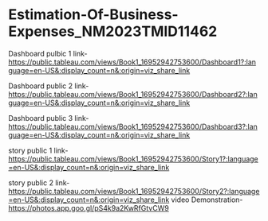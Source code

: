 # Estimation-Of-Business-Expenses_NM2023TMID11462
Dashboard pulbic 1 link-https://public.tableau.com/views/Book1_16952942753600/Dashboard1?:language=en-US&:display_count=n&:origin=viz_share_link

Dashboard public 2 link-https://public.tableau.com/views/Book1_16952942753600/Dashboard2?:language=en-US&:display_count=n&:origin=viz_share_link

Dashboard public 3 link-https://public.tableau.com/views/Book1_16952942753600/Dashboard3?:language=en-US&:display_count=n&:origin=viz_share_link

story public 1 link-https://public.tableau.com/views/Book1_16952942753600/Story1?:language=en-US&:display_count=n&:origin=viz_share_link

story public 2 link-https://public.tableau.com/views/Book1_16952942753600/Story2?:language=en-US&:display_count=n&:origin=viz_share_link
video Demonstration-https://photos.app.goo.gl/pS4k9a2KwRfGtvCW9
